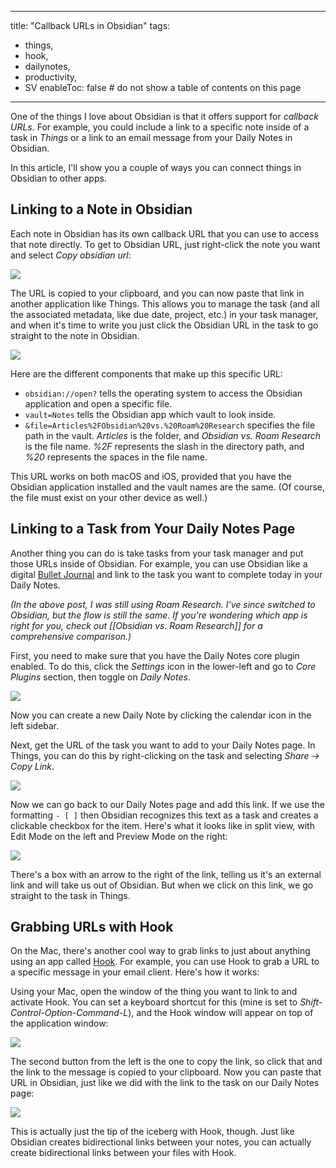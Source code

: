 
---
title: "Callback URLs in Obsidian"
tags:
- things, 
- hook, 
- dailynotes, 
- productivity,
- SV
enableToc: false # do not show a table of contents on this page

---

One of the things I love about Obsidian is that it offers support for *callback URLs*. For example, you could include a link to a specific note inside of a task in *Things* or a link to an email message from your Daily Notes in Obsidian.

In this article, I'll show you a couple of ways you can connect things in Obsidian to other apps. 

## Linking to a Note in Obsidian

Each note in Obsidian has its own callback URL that you can use to access that note directly. To get to Obsidian URL, just right-click the note you want and select *Copy obsidian url*:

![](https://thesweetsetup.com/wp-content/uploads/2021/05/copyobsidianurl.jpg)

The URL is copied to your clipboard, and you can now paste that link in another application like Things. This allows you to manage the task (and all the associated metadata, like due date, project, etc.) in your task manager, and when it's time to write you just click the Obsidian URL in the task to go straight to the note in Obsidian.

![](https://thesweetsetup.com/wp-content/uploads/2021/05/thingsobsidianlink.jpg)

Here are the different components that make up this specific URL:

- `obsidian://open?` tells the operating system to access the Obsidian application and open a specific file.
- `vault=Notes` tells the Obsidian app which vault to look inside.
- `&file=Articles%2FObsidian%20vs.%20Roam%20Research` specifies the file path in the vault. *Articles* is the folder, and *Obsidian vs. Roam Research* is the file name. *%2F* represents the slash in the directory path, and *%20* represents the spaces in the file name.

This URL works on both macOS and iOS, provided that you have the Obsidian application installed and the vault names are the same. (Of course, the file must exist on your other device as well.)

## Linking to a Task from Your Daily Notes Page

Another thing you can do is take tasks from your task manager and put those URLs inside of Obsidian. For example, you can use Obsidian like a digital [Bullet Journal](https://thesweetsetup.com/mikes-hybrid-bullet-journal-system/) and link to the task you want to complete today in your Daily Notes.

*(In the above post, I was still using Roam Research. I've since switched to Obsidian, but the flow is still the same. If you're wondering which app is right for you, check out [[Obsidian vs. Roam Research]] for a comprehensive comparison.)*

First, you need to make sure that you have the Daily Notes core plugin enabled. To do this, click the *Settings* icon in the lower-left and go to *Core Plugins* section, then toggle on *Daily Notes*.

![](https://thesweetsetup.com/wp-content/uploads/2021/05/dailynoteson.jpg)

Now you can create a new Daily Note by clicking the calendar icon in the left sidebar. 

Next, get the URL of the task you want to add to your Daily Notes page. In Things, you can do this by right-clicking on the task and selecting *Share &rarr; Copy Link*.

![](https://thesweetsetup.com/wp-content/uploads/2021/05/thingssharelink.jpg)

Now we can go back to our Daily Notes page and add this link. If we use the formatting `- [ ]` then Obsidian recognizes this text as a task and creates a clickable checkbox for the item. Here's what it looks like in split view, with Edit Mode on the left and Preview Mode on the right:

![](https://thesweetsetup.com/wp-content/uploads/2021/05/dailynotesurl.jpg)

There's a box with an arrow to the right of the link, telling us it's an external link and will take us out of Obsidian. But when we click on this link, we go straight to the task in Things.

## Grabbing URLs with Hook

On the Mac, there's another cool way to grab links to just about anything using an app called [Hook](https://hookproductivity.com/). For example, you can use Hook to grab a URL to a specific message in your email client. Here's how it works:

Using your Mac, open the window of the thing you want to link to and activate Hook. You can set a keyboard shortcut for this (mine is set to *Shift-Control-Option-Command-L*), and the Hook window will appear on top of the application window:

![](https://thesweetsetup.com/wp-content/uploads/2021/05/hooklink.jpg)

The second button from the left is the one to copy the link, so click that and the link to the message is copied to your clipboard. Now you can paste that URL in Obsidian, just like we did with the link to the task on our Daily Notes page:

![](https://thesweetsetup.com/wp-content/uploads/2021/05/hooklinkobsidian.jpg)

This is actually just the tip of the iceberg with Hook, though. Just like Obsidian creates bidirectional links between your notes, you can actually create bidirectional links between your files with Hook.